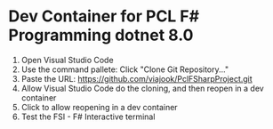 # Dev Container for PCL F# Programming dotnet 8.0


1. Open Visual Studio Code 
2. Use the command pallete: Click "Clone Git Repository..."
3. Paste the URL: https://github.com/viajook/PclFSharpProject.git
5. Allow Visual Studio Code do the cloning, and then reopen in a dev container
6. Click to allow reopening in a dev container
7. Test the FSI - F# Interactive terminal
